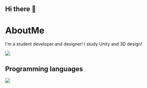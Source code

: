 ## Hi there 👋

# AboutMe
I'm a student developer and designer!
I study Unity and 3D design!

![](https://github-readme-stats.vercel.app/api/top-langs?username=OcsMeg&show_icons=true&locale=en&layout=compact)

## Programming languages
<img src="https://skillicons.dev/icons?i=js,python,blender,c#," /> <br /><br />
<!--
**OcsMeg/OcsMeg** is a ✨ _special_ ✨ repository because its `README.md` (this file) appears on your GitHub profile.

Here are some ideas to get you started:

- 🔭 I’m currently working on ...
- 🌱 I’m currently learning ...
- 👯 I’m looking to collaborate on ...
- 🤔 I’m looking for help with ...
- 💬 Ask me about ...
- 📫 How to reach me: ...
- 😄 Pronouns: ...
- ⚡ Fun fact: ...
-->
